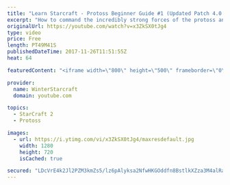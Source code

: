 ```yaml
---
title: "Learn Starcraft - Protoss Beginner Guide #1 (Updated Patch 4.0 FREE TO PLAY)"
excerpt: "How to command the incredibly strong forces of the protoss and cover weaknesses against the other inferior races. Updated for patch 4.0! This guide is not intended for COMPLETELY new players, but those who have played several games/campaign missions and grasp the very basics."
originalUrl: https://youtube.com/watch?v=x3ZkSX0tJg4
type: video
price: Free
length: PT49M41S
publishedDateTime: 2017-11-26T11:51:55Z
heat: 64

featuredContent: "<iframe width=\"800\" height=\"500\" frameborder=\"0\" src=\"https://www.youtube.com/embed/x3ZkSX0tJg4\" allow=\"accelerometer; autoplay; encrypted-media; gyroscope; picture-in-picture\" allowfullscreen></iframe>"

provider:
  name: WinterStarcraft
  domain: youtube.com

topics:
  - StarCraft 2
  - Protoss

images:
  - url: https://i.ytimg.com/vi/x3ZkSX0tJg4/maxresdefault.jpg
    width: 1280
    height: 720
    isCached: true

secured: "LDcVrE4k2Jl2PZM3kmZs5/lz6pAlyksa2NfwHKGOddfn8BstlkXZza3M4alRaLYGc04tqkGVyK5y3G1ped0pUJ/suqkN+nMcKV0gRNLVUID1czpIA17F/CBrxEepjLM1RiuRfzRtIY2FkeHYrijPbU7ujcLLCgp7NOA05JyHsmsZTTE0f6o+l/o21eHRMouwDQNrbuhjQ8X0SU7ERv75C5+ZIqUn8TVMDJMs24qKtcLo7wHLfx+TfiAXfgjA7yIg8uYDNZjBwDX2dogdFWYY7wB1h5hsi0nvOQ12D5+mARHyhEAWTRCp1SL+31WfjTTiJptKzkhc2VpmXHVeOvgK3fi2jvhLT9sCnAnvaS4onilWViRGaVlVPyUJcVnjzIE2BiTvYkWGbRAsf+hcAzSl6k67455vqPilDSD6147nKk2h31FBTuWXhQlwb9gR1Dgb;n1C5Qp1W37lU04TYeiH5sw=="
---
```


